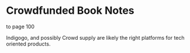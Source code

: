 # Crowdfunded Book Notes

to page 100

Indigogo, and possibly Crowd supply are likely the right platforms for tech oriented products.


